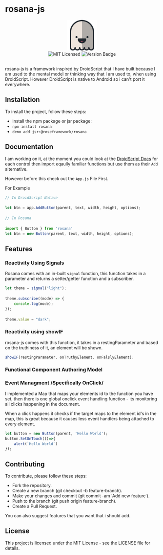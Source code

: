 # rosana-js

<div align="center"><img src="rosana.png" width="100" /></div>

<div align="center">
<img alt="MIT Licensed" src="https://img.shields.io/badge/license-MIT-blue.svg">
<img alt="Version Badge" src="https://img.shields.io/badge/version-1.0.5-brightgreen.svg">

</div>

<br>

rosana-js is a framework inspired by DroidScript that I have built because I am used to the mental model or thinking way that I am used to, when using DroidScript. However DroidScript is native to Android so i can't port it everywhere.

## Installation

To install the project, follow these steps:

- Install the npm package or jsr package:
- `npm install rosana`
- `deno add jsr:@roseframework/rosana`

## Documentation

I am working on it, at the moment you could look at the [DroidScript Docs](https://droidscript.github.io/Docs/docs/v265/app_Controls.htm) for each control then import eqaully familiar functions but use them as their `Add` alternative.

However before this check out the `App.js` File First.

For Example

```javascript
// In DroidScript Native

let btn = app.AddButton(parent, text, width, height, options);

// In Rosana

import { Button } from 'rosana'
let btn = new Button(parent, text, width, height, options);
```

## Features

### Reactivity Using Signals

Rosana comes with an in-built `signal` function, this function takes in a parameter and returns a setter/getter function and a subscriber.

```javascript
let theme = signal("light");

theme.subscribe((mode) => {
    console.log(mode);
});

theme.value = "dark";
```

### Reactivity using showIF

rosana-js comes with this function, it takes in a restingParameter and based on the truthiness of it, an element will be shown.

```javascript
showIF(restingParameter, onTruthyElement, onFalslyElement);
```

### Functional Component Authoring Model

### Event Managment /Specifically OnClick/

I implemented a Map that maps your elements id to the function you have set, then there is one global onclick event handling function - its monitoring all clicks happening in the document.

When a click happens it checks if the target maps to the element id's in the map, this is great because it causes less event handlers being attached to every element.

```javascript
let button = new Button(parent, 'Hello World');
button.SetOnTouch(()=>{
    alert(`Hello World`)
});
```

## Contributing

To contribute, please follow these steps:

- Fork the repository.
- Create a new branch (git checkout -b feature-branch).
- Make your changes and commit (git commit -am 'Add new feature').
- Push to the branch (git push origin feature-branch).
- Create a Pull Request.

You can also suggest features that you want that i should add.

## License

This project is licensed under the MIT License - see the LICENSE file for details.
